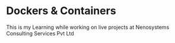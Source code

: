 # Dockers & Containers 
This is my Learning while working on live projects at Nenosystems Consulting Services Pvt Ltd
